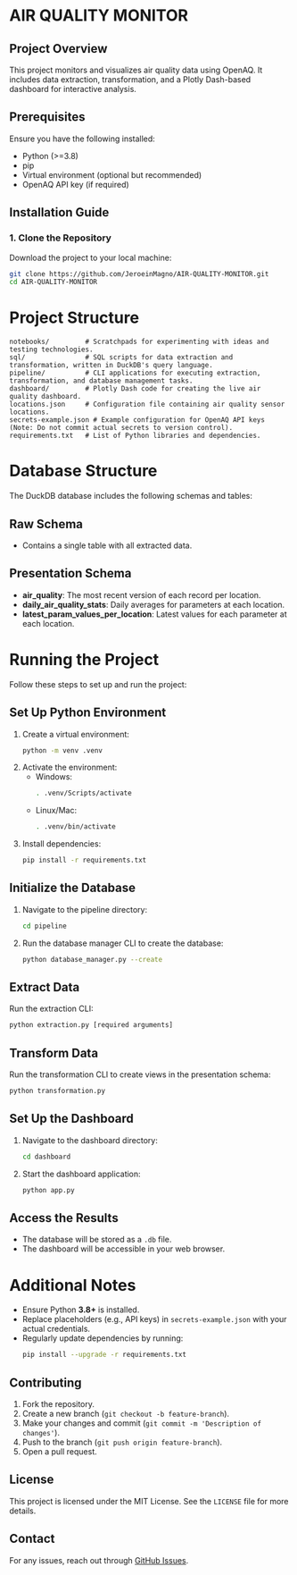 
# AIR QUALITY MONITOR

## Project Overview

This project monitors and visualizes air quality data using OpenAQ. It includes data extraction, transformation, and a Plotly Dash-based dashboard for interactive analysis.

## Prerequisites

Ensure you have the following installed:

- Python (>=3.8)
- pip
- Virtual environment (optional but recommended)
- OpenAQ API key (if required)

## Installation Guide

### 1. Clone the Repository

Download the project to your local machine:

```sh
git clone https://github.com/JeroeinMagno/AIR-QUALITY-MONITOR.git
cd AIR-QUALITY-MONITOR
```

# Project Structure

```
notebooks/         # Scratchpads for experimenting with ideas and testing technologies.
sql/               # SQL scripts for data extraction and transformation, written in DuckDB's query language.
pipeline/          # CLI applications for executing extraction, transformation, and database management tasks.
dashboard/         # Plotly Dash code for creating the live air quality dashboard.
locations.json     # Configuration file containing air quality sensor locations.
secrets-example.json # Example configuration for OpenAQ API keys (Note: Do not commit actual secrets to version control).
requirements.txt   # List of Python libraries and dependencies.
```

# Database Structure

The DuckDB database includes the following schemas and tables:

## Raw Schema
- Contains a single table with all extracted data.

## Presentation Schema
- **air_quality**: The most recent version of each record per location.
- **daily_air_quality_stats**: Daily averages for parameters at each location.
- **latest_param_values_per_location**: Latest values for each parameter at each location.

# Running the Project

Follow these steps to set up and run the project:

## Set Up Python Environment

1. Create a virtual environment:
   ```sh
   python -m venv .venv
   ```
2. Activate the environment:
   - Windows:
     ```sh
     . .venv/Scripts/activate
     ```
   - Linux/Mac:
     ```sh
     . .venv/bin/activate
     ```
3. Install dependencies:
   ```sh
   pip install -r requirements.txt
   ```

## Initialize the Database

1. Navigate to the pipeline directory:
   ```sh
   cd pipeline
   ```
2. Run the database manager CLI to create the database:
   ```sh
   python database_manager.py --create
   ```

## Extract Data

Run the extraction CLI:
```sh
python extraction.py [required arguments]
```

## Transform Data

Run the transformation CLI to create views in the presentation schema:
```sh
python transformation.py
```

## Set Up the Dashboard

1. Navigate to the dashboard directory:
   ```sh
   cd dashboard
   ```
2. Start the dashboard application:
   ```sh
   python app.py
   ```

## Access the Results

- The database will be stored as a `.db` file.
- The dashboard will be accessible in your web browser.

# Additional Notes

- Ensure Python **3.8+** is installed.
- Replace placeholders (e.g., API keys) in `secrets-example.json` with your actual credentials.
- Regularly update dependencies by running:
  ```sh
  pip install --upgrade -r requirements.txt
  ```

## Contributing

1. Fork the repository.
2. Create a new branch (`git checkout -b feature-branch`).
3. Make your changes and commit (`git commit -m 'Description of changes'`).
4. Push to the branch (`git push origin feature-branch`).
5. Open a pull request.

## License

This project is licensed under the MIT License. See the `LICENSE` file for more details.

## Contact

For any issues, reach out through [GitHub Issues](https://github.com/JeroeinMagno/AIR-QUALITY-MONITOR/issues).
